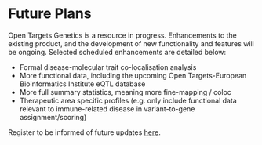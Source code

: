 # Future Plans

Open Targets Genetics is a resource in progress. Enhancements to the existing product, and the development of new functionality and features will be ongoing. Selected scheduled enhancements are detailed below:  

* Formal disease-molecular trait co-localisation analysis
* More functional data, including the upcoming Open Targets-European Bioinformatics Institute eQTL database
* More full summary statistics, meaning more fine-mapping / coloc
* Therapeutic area specific profiles \(e.g. only include functional data relevant to immune-related disease in variant-to-gene assignment/scoring\)

Register to be informed of future updates [here](http://eepurl.com/dHnchn).

